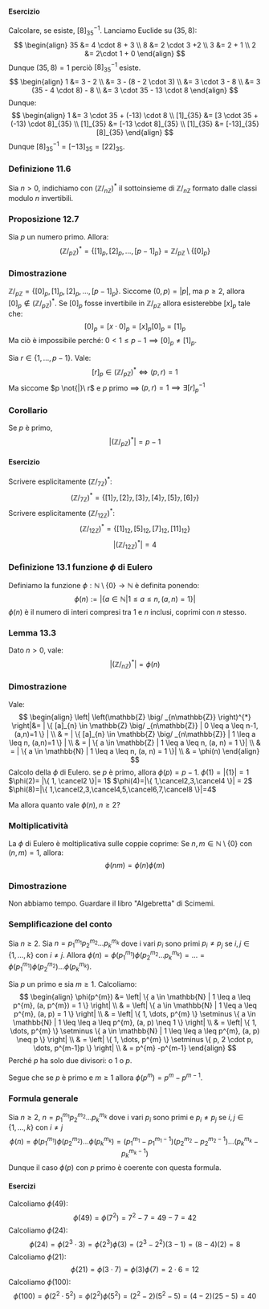 #### Esercizio
Calcolare, se esiste, $[8]_{35}^{-1}$.
Lanciamo Euclide su $(35, 8)$:
$$
\begin{align}
35 &= 4 \cdot 8 + 3 \\
8 &= 2 \cdot 3 +2 \\
3 &= 2 + 1 \\
2 &= 2\cdot 1 + 0
\end{align}
$$
Dunque $(35, 8) = 1$ perciò $[8]_{35}^{-1}$ esiste.
$$
\begin{align}
1 &= 3 - 2 \\
 &= 3 - (8 - 2 \cdot 3) \\
 &= 3 \cdot 3 - 8 \\
 &= 3 (35 - 4 \cdot 8) - 8 \\
 &= 3 \cdot 35 - 13 \cdot 8
\end{align}
$$
Dunque:
$$
\begin{align}
1 &= 3 \cdot 35 + (-13) \cdot 8 \\
[1]_{35}  &= [3 \cdot 35 + (-13) \cdot 8]_{35} \\
[1]_{35}  &= [-13 \cdot 8]_{35} \\
[1]_{35} &= [-13]_{35}[8]_{35}
\end{align}
$$
Dunque $[8]_{35}^{-1} = [-13]_{35}= [22]_{35}$.

### Definizione 11.6
Sia $n>0$, indichiamo con $\left(\mathbb{Z}\big/_{n\mathbb{Z}}\right)^{*}$ il sottoinsieme di $\mathbb{Z}\big/_{n\mathbb{Z}}$ formato dalle classi modulo $n$ invertibili.

### Proposizione 12.7
Sia $p$ un numero primo. Allora:
$$
\left(\mathbb{Z} \big/ _{p\mathbb{Z}} \right)^{*} = \{ [1]_{p}, [2]_{p}, \dots, [p-1]_{p} \} = \mathbb{Z} \big/_{p\mathbb{Z}} \setminus \{ [0]_{p} \}
$$
### Dimostrazione
$\mathbb{Z} \big/_{p\mathbb{Z}}=\{ [0]_{p}, [1]_{p}, [2]_{p}, \dots, [p - 1]_{p} \}$.
Siccome $(0, p)=|p|$, ma $p \geq 2$, allora $[0]_{p}\not\in \left( \mathbb{Z} \big/_{p\mathbb{Z}} \right)^{*}$.
Se $[0]_{p}$ fosse invertibile in $\mathbb{Z} \big/_{p\mathbb{Z}}$ allora esisterebbe $[x]_{p}$ tale che:
$$
[0]_{p}=[x \cdot 0]_{p} = [x]_{p}[0]_{p} = [1]_{p}
$$
Ma ciò è impossibile perché: $0 < 1\leq p - 1 \implies [0]_{p} \neq [1]_{p}$.

Sia $r \in \{ 1, \dots, p - 1 \}$. Vale:
$$
[r]_{p} \in \left( \mathbb{Z} \big/_{p\mathbb{Z}} \right) ^{*} \Longleftrightarrow (p, r) = 1
$$
Ma siccome $p \not{|}\ r$ e $p$ primo $\implies$ $(p, r)=1 \implies \exists[r]_{p}^{-1}$
### Corollario
Se $p$ è primo,
$$
\left| \left( \mathbb{Z} \big/_{p\mathbb{Z}} \right)^{*}  \right| = p - 1
$$
#### Esercizio
Scrivere esplicitamente $\left( \mathbb{Z} \big/_{7 \mathbb{Z}} \right)^{*}$:
$$
\left( \mathbb{Z} \big/_{7 \mathbb{Z}} \right)^{*} = \{ [1]_{7}, [2]_{7}, [3]_{7}, [4]_{7}, [5]_{7}, [6]_{7} \}
$$
Scrivere esplicitamente $\left( \mathbb{Z} \big/_{12 \mathbb{Z}} \right)^{*}$:
$$
\left( \mathbb{Z} \big/_{12 \mathbb{Z}} \right)^{*} = \{ [1]_{12}, [5]_{12}, [7]_{12}, [11]_{12} \}
$$
$$
\left|  \left( \mathbb{Z} \big/_{12\mathbb{Z}} \right)^{*}  \right| = 4
$$
### Definizione 13.1 funzione $\phi$ di Eulero
Definiamo la funzione $\phi:\mathbb{N} \setminus \{ 0 \} \rightarrow \mathbb{N}$ è definita ponendo:
$$
\phi(n) := | \{ a \in \mathbb{N} | 1 \leq a \leq n, (a,n)=1 \} |
$$
$\phi(n)$ è il numero di interi compresi tra $1$ e $n$ inclusi, coprimi con $n$ stesso.

### Lemma 13.3
Dato $n > 0$, vale:
$$
\left| \left(\mathbb{Z} \big/ _{n\mathbb{Z}} \right)^{*} \right| = \phi(n)
$$
### Dimostrazione
Vale:
$$
\begin{align}
\left| \left(\mathbb{Z} \big/ _{n\mathbb{Z}} \right)^{*} \right|&= | \{ [a]_{n} \in \mathbb{Z} \big/ _{n\mathbb{Z}} | 0 \leq a \leq n-1, (a,n)=1 \} | \\
 & = | \{  [a]_{n} \in \mathbb{Z} \big/ _{n\mathbb{Z}} | 1 \leq a \leq n, (a,n)=1  \} | \\
 & = | \{ a \in \mathbb{Z} | 1 \leq a \leq n, (a, n) = 1 \}| \\
 & = | \{ a \in \mathbb{N} | 1 \leq a \leq n, (a, n) = 1 \}| \\
 & = \phi(n)
\end{align}
$$
Calcolo della $\phi$ di Eulero.
se $p$ è primo, allora $\phi(p) = p - 1$.
$\phi(1)= | \{ 1 \} | = 1$
$\phi(2)= |\{ 1, \cancel2 \}|= 1$
$\phi(4)=|\{ 1,\cancel2,3,\cancel4 \}| = 2$
$\phi(8)=|\{ 1,\cancel2,3,\cancel4,5,\cancel6,7,\cancel8 \}|=4$

Ma allora quanto vale $\phi(n), n \geq 2$? 
### Moltiplicatività
La $\phi$ di Eulero è moltiplicativa sulle coppie coprime:
Se $n, m \in \mathbb{N} \setminus \{ 0 \}$ con $(n,m)=1$, allora:
$$
\phi(nm) = \phi(n)\phi(m)
$$
### Dimostrazione
Non abbiamo tempo. Guardare il libro "Algebretta" di Scimemi.

### Semplificazione del conto
Sia $n \geq 2$. Sia $n = p_{1}^{m_{1}}p_{2}^{m_{2}}\dots p_{k}^{m_{k}}$ dove i vari $p_{i}$ sono primi $p_{i}\neq p_{j}$ se $i,j\in \{ 1,\dots,k \}$ con $i \neq j$.
Allora $\phi(n)=\phi(p_{1}^{m_{1}})\phi(p_{2}^{m_{2}}\dots p_{k}^{m_{k}})=\dots=\phi(p_{1}^{m_{1}})\phi(p_{2}^{m_{2}})\dots \phi(p_{k}^{m_{k}})$.

Sia $p$ un primo e sia $m\geq 1$. Calcoliamo:
$$
\begin{align}
\phi(p^{m}) &= \left| \{ a \in \mathbb{N} | 1 \leq a \leq p^{m}, (a, p^{m}) = 1 \} \right|  \\
 & = \left| \{ a \in \mathbb{N} | 1 \leq a \leq p^{m}, (a, p) = 1 \} \right|  \\
 & = \left| \{ 1, \dots, p^{m} \} \setminus \{ a \in \mathbb{N} | 1 \leq \leq a \leq p^{m}, (a, p) \neq 1 \} \right| \\
 & = \left| \{ 1, \dots, p^{m} \} \setminus \{ a \in \mathbb{N} | 1 \leq \leq a \leq p^{m}, (a, p) \neq p \} \right| \\
 & = \left| \{ 1, \dots, p^{m} \} \setminus \{ p, 2 \cdot p, \dots, p^{m-1}p \} \right| \\
 & = p^{m} -p^{m-1}
\end{align}
$$
Perché $p$ ha solo due divisori: o $1$ o $p$.

Segue che se $p$ è primo e $m\geq 1$ allora $\phi(p^{m}) =p^{m}-p^{m-1}$.

### Formula generale
Sia $n\geq 2$, $n = p_{1}^{m_{1}}p_{2}^{m_{2}}\dots p_{k}^{m_{k}}$ dove i vari $p_{i}$ sono primi e $p_{i}\neq p_{j}$ se $i, j \in \{ 1,\dots,k \}$ con $i \neq j$
$$
\phi(n) = \phi(p_{1}^{m_{1}})\phi(p_{2}^{m_{2}})\dots \phi(p_{k}^{m_{k}}) = (p_{1}^{m_{1}}- p_{1}^{m_{1} - 1})(p_{2}^{m_{2}}- p_{2}^{m_{2} - 1})\dots(p_{k}^{m_{k}}- p_{k}^{m_{k} - 1})
$$
Dunque il caso $\phi(p)$ con $p$ primo è coerente con questa formula.
#### Esercizi
Calcoliamo $\phi(49)$:
$$
\phi(49) = \phi(7^{2}) = 7^{2}- 7 = 49 - 7 = 42
$$
Calcoliamo $\phi(24)$:
$$
\phi(24) = \phi(2^{3} \cdot 3) = \phi(2^{3}) \phi(3) = (2^{3}-2^{2})(3 - 1) = (8-4)(2) = 8
$$
Calcoliamo $\phi(21)$:
$$
\phi(21) = \phi(3 \cdot 7) = \phi(3)\phi(7) = 2 \cdot 6 = 12
$$
Calcoliamo $\phi(100)$:
$$
\phi(100)=\phi(2^{2}\cdot 5^{2}) =\phi(2^{2})\phi(5^{2}) = (2^{2}-2)(5^{2}-5) = (4-2)(25- 5) =40
$$